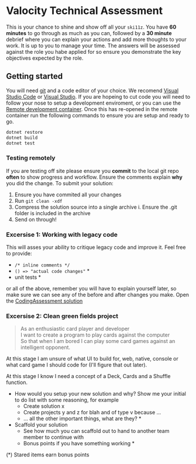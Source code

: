 # Valocity Technical Assessment

This is your chance to shine and show off all your `ski11z`. You have **60 minutes** to go
through as much as you can, followed by a **30 minute** debrief where you can explain
your actions and add more thoughts to your work. It is up to you to manage your time.
The answers will be assessed against the role you habe applied for so ensure you demonstrate
the key objectives expected by the role.

## Getting started

You will need [git](https://git-scm.com/) and a code editor of your choice.
We recomend [Visual Studio Code](https://code.visualstudio.com/) or
[Visual Studio](https://visualstudio.microsoft.com/).
If you are hopeing to cut code you will need to follow your nose to setup a development enviroment,
or you can use the [Remote development container](https://code.visualstudio.com/docs/remote/containers-tutorial).
Once this has re-opened in the remote container run the following commands to ensure you are setup and ready to go.

```bash
dotnet restore
dotnet build
dotnet test
```

### Testing remotely

If you are testing off site please ensure you **commit** to the local git repo **often** to show progress and workflow. Ensure the comments explain **why** you did the change.
To submit your solution:
 1. Ensure you have commited all your changes
 2. Run `git clean -xdf`
 3. Compress the solution source into a single archive
    i. Ensure the .git folder is included in the archive
 4. Send on through!

### Excersise 1: Working with legacy code

This will asses your ability to critique legacy code and improve it.
Feel free to provide:
 - `/* inline comments */`
 - `() => "actual code changes"` \*
 - unit tests \*

or all of the above, remember you will have to explain yourself later, 
so make sure we can see any of the before and after changes you make.
Open the [CodingAssessment solution](.\CodingAssessment.sln)

### Excersise 2: Clean green fields project

> As an enthusiastic card player and developer</br>
I want to create a program to play cards against the computer</br>
So that when I am bored I can play some card games against an intelligent opponent.

At this stage I am unsure of what UI to build for, 
web, native, console or what card game I should code for (I'll figure that out later).

At this stage I know I need a concept of a Deck, Cards and a Shuffle function.

 - How would you setup your new solution and why?
  Show me your initial to do list with some reasoning, for example 
   - Create solution x
   - Create projects y and z for blah and of type v because ... 
   - ... all the other important things, what are they? \*
 - Scaffold your solution
   - See how much you can scaffold out to hand to another team member to continue with 
   - Bonus points if you have something working \*

(*) Stared items earn bonus points